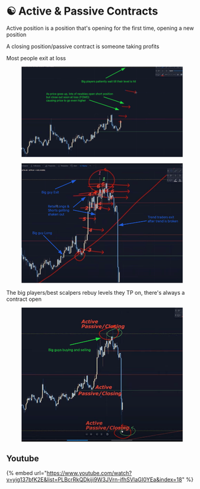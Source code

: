 # ☯ Active & Passive Contracts

Active position is a position that's opening for the first time, opening a new position

A closing position/passive contract is someone taking profits

Most people exit at loss

<figure><img src="../../.gitbook/assets/image.png" alt=""><figcaption></figcaption></figure>



<figure><img src="../../.gitbook/assets/image (1).png" alt=""><figcaption></figcaption></figure>

The big players/best scalpers rebuy levels they TP on, there's always a contract open

<figure><img src="../../.gitbook/assets/image (4).png" alt=""><figcaption></figcaption></figure>

## Youtube

{% embed url="https://www.youtube.com/watch?v=yjg137bfK2E&list=PLBcrRkQDkiji9W3JVrn-ifhSVlaGI0YEa&index=18" %}
